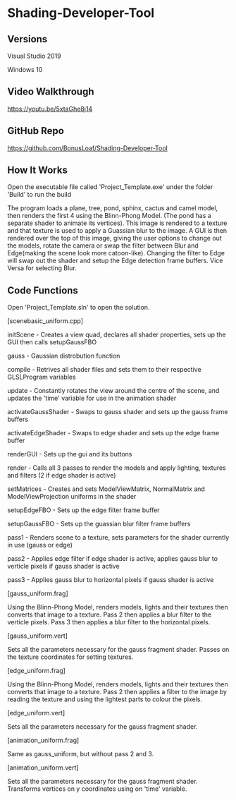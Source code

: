 # Shading-Developer-Tool


## Versions

Visual Studio 2019

Windows 10


## Video Walkthrough

https://youtu.be/5xtaGhe8j14

## GitHub Repo

https://github.com/BonusLoaf/Shading-Developer-Tool


## How It Works

Open the executable file called 'Project_Template.exe' under the folder 'Build' to run the build

The program loads a plane, tree, pond, sphinx, cactus and camel model, then renders the first 4 using the Blinn-Phong Model. (The pond has a separate shader to animate its vertices).
This image is rendered to a texture and that texture is used to apply a Guassian blur to the image.
A GUI is then rendered over the top of this image, giving the user options to change out the models, rotate the camera or swap the filter between Blur and Edge(making the scene look more catoon-like).
Changing the filter to Edge will swap out the shader and setup the Edge detection frame buffers. Vice Versa for selecting Blur.


## Code Functions


Open 'Project_Template.sln' to open the solution.


[scenebasic_uniform.cpp]

initScene - Creates a view quad, declares all shader properties, sets up the GUI then calls setupGaussFBO

gauss - Gaussian distrobution function

compile - Retrives all shader files and sets them to their respective GLSLProgram variables

update - Constantly rotates the view around the centre of the scene, and updates the 'time' variable for use in the animation shader

activateGaussShader - Swaps to gauss shader and sets up the gauss frame buffers

activateEdgeShader - Swaps to edge shader and sets up the edge frame buffer

renderGUI - Sets up the gui and its buttons

render - Calls all 3 passes to render the models and apply lighting, textures and filters (2 if edge shader is active)

setMatrices - Creates and sets ModelViewMatrix, NormalMatrix and ModelViewProjection uniforms in the shader

setupEdgeFBO - Sets up the edge filter frame buffer

setupGaussFBO - Sets up the guassian blur filter frame buffers

pass1 - Renders scene to a texture, sets parameters for the shader currently in use (gauss or edge)

pass2 - Applies edge filter if edge shader is active, applies gauss blur to verticle pixels if gauss shader is active

pass3 - Applies gauss blur to horizontal pixels if gauss shader is active


[gauss_uniform.frag]

Using the Blinn-Phong Model, renders models, lights and their textures then converts that image to a texture. 
Pass 2 then applies a blur filter to the verticle pixels.
Pass 3 then applies a blur filter to the horizontal pixels.


[gauss_uniform.vert]

Sets all the parameters necessary for the gauss fragment shader.
Passes on the texture coordinates for setting textures.


[edge_uniform.frag]

Using the Blinn-Phong Model, renders models, lights and their textures then converts that image to a texture. 
Pass 2 then applies a filter to the image by reading the texture and using the lightest parts to colour the pixels.


[edge_uniform.vert]

Sets all the parameters necessary for the gauss fragment shader.


[animation_uniform.frag]

Same as gauss_uniform, but without pass 2 and 3.


[animation_uniform.vert]

Sets all the parameters necessary for the gauss fragment shader.
Transforms vertices on y coordinates using on 'time' variable.












